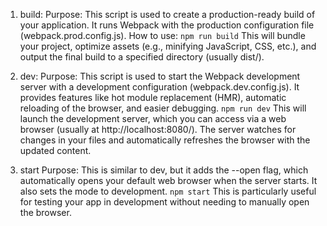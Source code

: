 1. build:
Purpose: This script is used to create a production-ready build of your application. It runs Webpack with the production configuration file (webpack.prod.config.js).
How to use:
`npm run build`
This will bundle your project, optimize assets (e.g., minifying JavaScript, CSS, etc.), and output the final build to a specified directory (usually dist/).

2. dev:
Purpose: This script is used to start the Webpack development server with a development configuration (webpack.dev.config.js).
It provides features like hot module replacement (HMR), automatic reloading of the browser, and easier debugging.
`npm run dev`
This will launch the development server, which you can access via a web browser (usually at http://localhost:8080/).
The server watches for changes in your files and automatically refreshes the browser with the updated content.

3. start
Purpose: This is similar to dev, but it adds the --open flag, which automatically opens your default web browser when the server starts. It also sets the mode to development.
`npm start`
This is particularly useful for testing your app in development without needing to manually open the browser.
